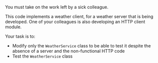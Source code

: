You must take on the work left by a sick colleague.

This code implements a weather client, for a weather server that is being developed.
One of your colleagues is also developing an HTTP client module.

Your task is to:
- Modify only the `WeatherService` class to be able to test it despite the absence of a server and the non-functional HTTP code
- Test the `WeatherService` class
